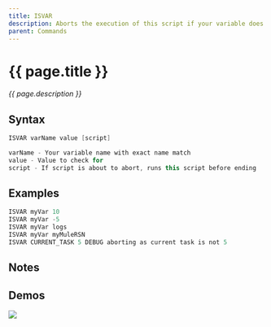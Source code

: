 ```yaml
---
title: ISVAR
description: Aborts the execution of this script if your variable does not match to given value
parent: Commands
---
```


# {{ page.title }}

_{{ page.description }}_

## Syntax

```java
ISVAR varName value [script] 

varName - Your variable name with exact name match
value - Value to check for
script - If script is about to abort, runs this script before ending
```

## Examples

```java
ISVAR myVar 10
ISVAR myVar -5
ISVAR myVar logs
ISVAR myVar myMuleRSN
ISVAR CURRENT_TASK 5 DEBUG aborting as current task is not 5
```

## Notes


## Demos

![](N/A)

